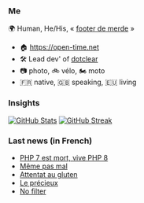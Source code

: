 ### Me

🌍 Human, He/His, « [footer de merde](https://open-time.net/post/2013/07/17/La-veritable-histoire-du-Footer-de-merde-) » 
* 🏠 https://open-time.net 
* 🛠️ Lead dev' of [dotclear](https://git.dotclear.org/dev/dotclear)
* 📷 photo, 🚲 vélo, 🏍️ moto 
* 🇫🇷 native, 🇬🇧 speaking, 🇪🇺 living

### Insights

[![GitHub Stats](https://github-readme-stats.vercel.app/api?username=franck-paul)](https://github.com/franck-paul)
[![GitHub Streak](https://github-readme-streak-stats.herokuapp.com?user=franck-paul)](https://git.io/streak-stats)

### Last news (in French)

<!-- BLOG-POST-LIST:START -->
- [PHP 7 est mort, vive PHP 8](https://open-time.net/post/2022/12/30/PHP-7-est-mort-vive-PHP-8)
- [Même pas mal](https://open-time.net/post/2022/12/29/Meme-pas-mal)
- [Attentat au gluten](https://open-time.net/post/2022/12/28/Attentat-au-gluten)
- [Le précieux](https://open-time.net/post/2022/12/27/Le-precieux)
- [No filter](https://open-time.net/post/2022/12/26/No-filter)
<!-- BLOG-POST-LIST:END -->
